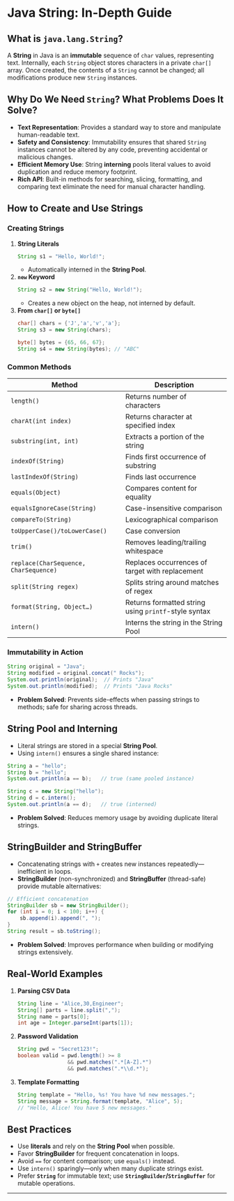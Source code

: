 # Java String: In-Depth Guide

## What is `java.lang.String`?

A **String** in Java is an **immutable** sequence of `char` values, representing text. Internally, each `String` object stores characters in a private `char[]` array. Once created, the contents of a `String` cannot be changed; all modifications produce new `String` instances.

## Why Do We Need `String`? What Problems Does It Solve?

- **Text Representation**: Provides a standard way to store and manipulate human-readable text.
- **Safety and Consistency**: Immutability ensures that shared `String` instances cannot be altered by any code, preventing accidental or malicious changes.
- **Efficient Memory Use**: String **interning** pools literal values to avoid duplication and reduce memory footprint.
- **Rich API**: Built-in methods for searching, slicing, formatting, and comparing text eliminate the need for manual character handling.

## How to Create and Use Strings

### Creating Strings

1. **String Literals**  
   ```java
   String s1 = "Hello, World!";
   ```
   - Automatically interned in the **String Pool**.
2. **`new` Keyword**  
   ```java
   String s2 = new String("Hello, World!");
   ```
   - Creates a new object on the heap, not interned by default.
3. **From `char[]` or `byte[]`**  
   ```java
   char[] chars = {'J','a','v','a'};
   String s3 = new String(chars);
   
   byte[] bytes = {65, 66, 67};
   String s4 = new String(bytes); // "ABC"
   ```

### Common Methods

| Method                     | Description                                              |
|----------------------------|----------------------------------------------------------|
| `length()`                 | Returns number of characters                             |
| `charAt(int index)`        | Returns character at specified index                     |
| `substring(int, int)`      | Extracts a portion of the string                         |
| `indexOf(String)`          | Finds first occurrence of substring                      |
| `lastIndexOf(String)`      | Finds last occurrence                                    |
| `equals(Object)`           | Compares content for equality                            |
| `equalsIgnoreCase(String)` | Case-insensitive comparison                              |
| `compareTo(String)`        | Lexicographical comparison                               |
| `toUpperCase()/toLowerCase()` | Case conversion                                       |
| `trim()`                   | Removes leading/trailing whitespace                      |
| `replace(CharSequence, CharSequence)` | Replaces occurrences of target with replacement |
| `split(String regex)`      | Splits string around matches of regex                    |
| `format(String, Object…)`  | Returns formatted string using `printf`-style syntax     |
| `intern()`                 | Interns the string in the String Pool                    |

### Immutability in Action

```java
String original = "Java";
String modified = original.concat(" Rocks");
System.out.println(original);  // Prints "Java"
System.out.println(modified);  // Prints "Java Rocks"
```

- **Problem Solved**: Prevents side-effects when passing strings to methods; safe for sharing across threads.

## String Pool and Interning

- Literal strings are stored in a special **String Pool**.
- Using `intern()` ensures a single shared instance:

```java
String a = "hello";           
String b = "hello";           
System.out.println(a == b);   // true (same pooled instance)

String c = new String("hello");
String d = c.intern();        
System.out.println(a == d);   // true (interned)
```

- **Problem Solved**: Reduces memory usage by avoiding duplicate literal strings.

## StringBuilder and StringBuffer

- Concatenating strings with `+` creates new instances repeatedly—inefficient in loops.
- **StringBuilder** (non-synchronized) and **StringBuffer** (thread-safe) provide mutable alternatives:

```java
// Efficient concatenation
StringBuilder sb = new StringBuilder();
for (int i = 0; i < 100; i++) {
    sb.append(i).append(", ");
}
String result = sb.toString();
```

- **Problem Solved**: Improves performance when building or modifying strings extensively.

## Real-World Examples

1. **Parsing CSV Data**  
   ```java
   String line = "Alice,30,Engineer";
   String[] parts = line.split(",");
   String name = parts[0];
   int age = Integer.parseInt(parts[1]);
   ```
2. **Password Validation**  
   ```java
   String pwd = "Secret123!";
   boolean valid = pwd.length() >= 8
                   && pwd.matches(".*[A-Z].*")
                   && pwd.matches(".*\\d.*");
   ```
3. **Template Formatting**  
   ```java
   String template = "Hello, %s! You have %d new messages.";
   String message = String.format(template, "Alice", 5);
   // "Hello, Alice! You have 5 new messages."
   ```

## Best Practices

- Use **literals** and rely on the **String Pool** when possible.
- Favor **StringBuilder** for frequent concatenation in loops.
- Avoid `==` for content comparison; use `equals()` instead.
- Use `intern()` sparingly—only when many duplicate strings exist.
- Prefer **`String`** for immutable text; use **`StringBuilder`/`StringBuffer`** for mutable operations.

***

